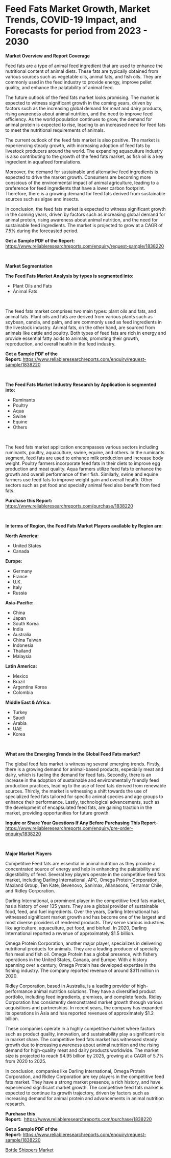 <p><h1>Feed Fats Market Growth, Market Trends, COVID-19 Impact, and Forecasts for period from 2023 - 2030</h1></p><p><strong>Market Overview and Report Coverage</strong></p>
<p><p>Feed fats are a type of animal feed ingredient that are used to enhance the nutritional content of animal diets. These fats are typically obtained from various sources such as vegetable oils, animal fats, and fish oils. They are commonly used in the feed industry to provide energy, improve pellet quality, and enhance the palatability of animal feed.</p><p>The future outlook of the feed fats market looks promising. The market is expected to witness significant growth in the coming years, driven by factors such as the increasing global demand for meat and dairy products, rising awareness about animal nutrition, and the need to improve feed efficiency. As the world population continues to grow, the demand for animal protein is expected to rise, leading to an increased need for feed fats to meet the nutritional requirements of animals.</p><p>The current outlook of the feed fats market is also positive. The market is experiencing steady growth, with increasing adoption of feed fats by livestock producers around the world. The expanding aquaculture industry is also contributing to the growth of the feed fats market, as fish oil is a key ingredient in aquafeed formulations.</p><p>Moreover, the demand for sustainable and alternative feed ingredients is expected to drive the market growth. Consumers are becoming more conscious of the environmental impact of animal agriculture, leading to a preference for feed ingredients that have a lower carbon footprint. Therefore, there is a growing demand for feed fats derived from sustainable sources such as algae and insects.</p><p>In conclusion, the feed fats market is expected to witness significant growth in the coming years, driven by factors such as increasing global demand for animal protein, rising awareness about animal nutrition, and the need for sustainable feed ingredients. The market is projected to grow at a CAGR of 7.5% during the forecasted period.</p></p>
<p><strong>Get a Sample PDF of the Report:</strong> <a href="https://www.reliableresearchreports.com/enquiry/request-sample/1838220">https://www.reliableresearchreports.com/enquiry/request-sample/1838220</a></p>
<p>&nbsp;</p>
<p><strong>Market Segmentation</strong></p>
<p><strong>The Feed Fats Market Analysis by types is segmented into:</strong></p>
<p><ul><li>Plant Oils and Fats</li><li>Animal Fats</li></ul></p>
<p>&nbsp;</p>
<p><p>The feed fats market comprises two main types: plant oils and fats, and animal fats. Plant oils and fats are derived from various plants such as soybean, canola, and palm, and are commonly used as feed ingredients in the livestock industry. Animal fats, on the other hand, are sourced from animals like cattle and poultry. Both types of feed fats are rich in energy and provide essential fatty acids to animals, promoting their growth, reproduction, and overall health in the feed industry.</p></p>
<p><strong>Get a Sample PDF of the Report:</strong>&nbsp;<a href="https://www.reliableresearchreports.com/enquiry/request-sample/1838220">https://www.reliableresearchreports.com/enquiry/request-sample/1838220</a></p>
<p>&nbsp;</p>
<p><strong>The Feed Fats Market Industry Research by Application is segmented into:</strong></p>
<p><ul><li>Ruminants</li><li>Poultry</li><li>Aqua</li><li>Swine</li><li>Equine</li><li>Others</li></ul></p>
<p>&nbsp;</p>
<p><p>The feed fats market application encompasses various sectors including ruminants, poultry, aquaculture, swine, equine, and others. In the ruminants segment, feed fats are used to enhance milk production and increase body weight. Poultry farmers incorporate feed fats in their diets to improve egg production and meat quality. Aqua farmers utilize feed fats to enhance the growth and overall performance of their fish. Similarly, swine and equine farmers use feed fats to improve weight gain and overall health. Other sectors such as pet food and specialty animal feed also benefit from feed fats.</p></p>
<p><strong>Purchase this Report:</strong>&nbsp; <a href="https://www.reliableresearchreports.com/purchase/1838220">https://www.reliableresearchreports.com/purchase/1838220</a></p>
<p>&nbsp;</p>
<p><strong>In terms of Region, the Feed Fats Market Players available by Region are:</strong></p>
<p>
    <p> <strong> North America: </strong>
        <ul>
            <li>United States</li>
            <li>Canada</li>
        </ul>
        </p> 
    <p> <strong> Europe: </strong>
        <ul>
            <li>Germany</li>
            <li>France</li>
            <li>U.K.</li>
            <li>Italy</li>
            <li>Russia</li>
        </ul>
        </p> 
    <p> <strong> Asia-Pacific: </strong>
        <ul>
            <li>China</li>
            <li>Japan</li>
            <li>South Korea</li>
            <li>India</li>
            <li>Australia</li>
            <li>China Taiwan</li>
            <li>Indonesia</li>
            <li>Thailand</li>
            <li>Malaysia</li>
        </ul>
        </p> 
    <p> <strong> Latin America: </strong>
        <ul>
            <li>Mexico</li>
            <li>Brazil</li>
            <li>Argentina Korea</li>
            <li>Colombia</li>
        </ul>
        </p> 
    <p> <strong> Middle East & Africa: </strong>
        <ul>
            <li>Turkey</li>
            <li>Saudi</li>
            <li>Arabia</li>
            <li>UAE</li>
            <li>Korea</li>
        </ul>
    </p>
    </p>
<p>&nbsp;</p>
<p><strong>What are the Emerging Trends in the Global Feed Fats market?</strong></p>
<p><p>The global feed fats market is witnessing several emerging trends. Firstly, there is a growing demand for animal-based products, especially meat and dairy, which is fueling the demand for feed fats. Secondly, there is an increase in the adoption of sustainable and environmentally friendly feed production practices, leading to the use of feed fats derived from renewable sources. Thirdly, the market is witnessing a shift towards the use of specialized feed fats tailored for specific animal species and age groups to enhance their performance. Lastly, technological advancements, such as the development of encapsulated feed fats, are gaining traction in the market, providing opportunities for future growth.</p></p>
<p><strong>Inquire or Share Your Questions If Any Before Purchasing This Report</strong>- <a href="https://www.reliableresearchreports.com/enquiry/pre-order-enquiry/1838220">https://www.reliableresearchreports.com/enquiry/pre-order-enquiry/1838220</a></p>
<p>&nbsp;</p>
<p><strong>Major Market Players</strong></p>
<p><p>Competitive Feed fats are essential in animal nutrition as they provide a concentrated source of energy and help in enhancing the palatability and digestibility of feed. Several key players operate in the competitive feed fats market, including Darling International, APC, Omega Protein Corporation, Maxland Group, Ten Kate, Bevenovo, Sanimax, Allanasons, Terramar Chile, and Ridley Corporation.</p><p>Darling International, a prominent player in the competitive feed fats market, has a history of over 135 years. They are a global provider of sustainable food, feed, and fuel ingredients. Over the years, Darling International has witnessed significant market growth and has become one of the largest and most diverse providers of rendered products. They serve various industries like agriculture, aquaculture, pet food, and biofuel. In 2020, Darling International reported a revenue of approximately $1.5 billion.</p><p>Omega Protein Corporation, another major player, specializes in delivering nutritional products for animals. They are a leading producer of specialty fish meal and fish oil. Omega Protein has a global presence, with fishery operations in the United States, Canada, and Europe. With a history spanning over a century, Omega Protein has developed expertise in the fishing industry. The company reported revenue of around $311 million in 2020.</p><p>Ridley Corporation, based in Australia, is a leading provider of high-performance animal nutrition solutions. They have a diversified product portfolio, including feed ingredients, premixes, and complete feeds. Ridley Corporation has consistently demonstrated market growth through various acquisitions and partnerships. In recent years, the company has expanded its operations in Asia and has reported revenues of approximately $1.2 billion.</p><p>These companies operate in a highly competitive market where factors such as product quality, innovation, and sustainability play a significant role in market share. The competitive feed fats market has witnessed steady growth due to increasing awareness about animal nutrition and the rising demand for high-quality meat and dairy products worldwide. The market size is projected to reach $4.95 billion by 2025, growing at a CAGR of 5.7% from 2020 to 2025.</p><p>In conclusion, companies like Darling International, Omega Protein Corporation, and Ridley Corporation are key players in the competitive feed fats market. They have a strong market presence, a rich history, and have experienced significant market growth. The competitive feed fats market is expected to continue its growth trajectory, driven by factors such as increasing demand for animal protein and advancements in animal nutrition research.</p></p>
<p><strong>Purchase this Report:</strong>&nbsp;&nbsp;<a href="https://www.reliableresearchreports.com/purchase/1838220">https://www.reliableresearchreports.com/purchase/1838220</a></p>
<p></p>
<p><strong>Get a Sample PDF of the Report:</strong>&nbsp;<a href="https://www.reliableresearchreports.com/enquiry/request-sample/1838220">https://www.reliableresearchreports.com/enquiry/request-sample/1838220</a></p>
<p><p><a href="https://medium.com/@mhdhonirp23/bottle-shippers-market-comprehensive-assessment-by-type-application-and-geography-d124262246e2">Bottle Shippers Market</a></p></p>